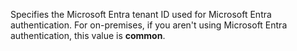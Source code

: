 Specifies the Microsoft Entra tenant ID used for Microsoft Entra authentication. For on-premises, if you aren't using Microsoft Entra authentication, this value is **common**. 